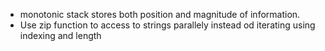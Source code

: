 - monotonic stack stores both position and magnitude of information.
- Use zip function to access to strings parallely instead od iterating using indexing and length